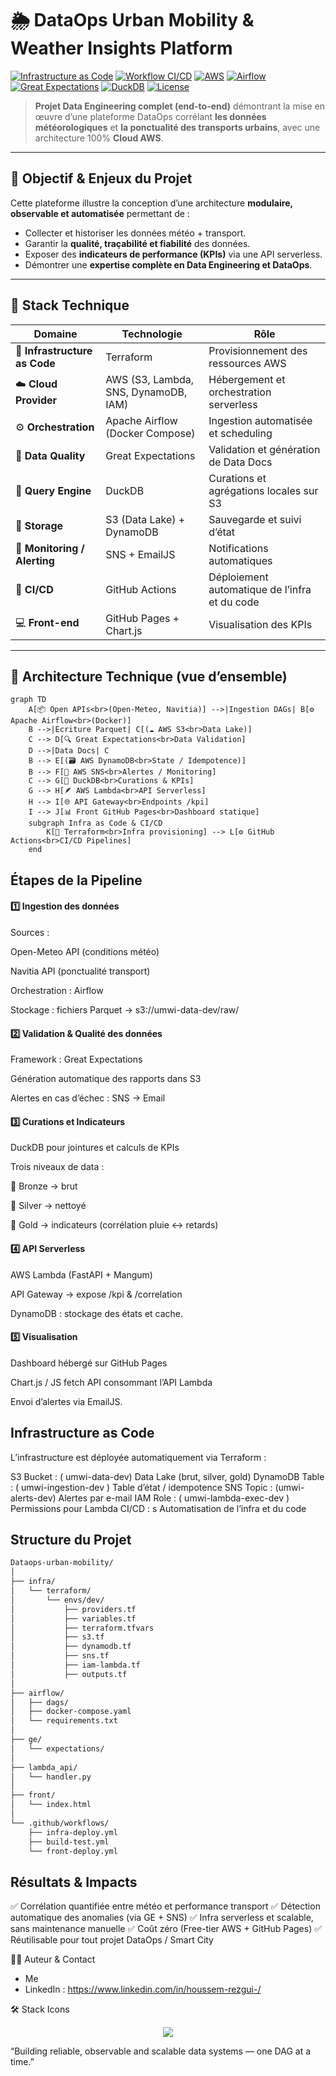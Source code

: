 # 🌦️ DataOps Urban Mobility & Weather Insights Platform

[![Infrastructure as Code](https://img.shields.io/badge/IaC-Terraform-623CE4?logo=terraform&logoColor=white)](https://www.terraform.io/)
[![Workflow CI/CD](https://img.shields.io/github/actions/workflow/status/YahyaELOUDOUNI/Dataops-urban-mobility/infra-deploy.yml?label=CI%2FCD&logo=githubactions&logoColor=white)](https://github.com/features/actions)
[![AWS](https://img.shields.io/badge/Cloud-AWS-orange?logo=amazon-aws&logoColor=white)](https://aws.amazon.com/)
[![Airflow](https://img.shields.io/badge/Orchestration-Apache%20Airflow-017CEE?logo=apacheairflow&logoColor=white)](https://airflow.apache.org/)
[![Great Expectations](https://img.shields.io/badge/Data%20Quality-Great%20Expectations-40B5A4?logo=github&logoColor=white)](https://greatexpectations.io/)
[![DuckDB](https://img.shields.io/badge/Query%20Engine-DuckDB-yellow?logo=duckdb&logoColor=white)](https://duckdb.org/)
[![License](https://img.shields.io/badge/License-MIT-green.svg)](https://opensource.org/licenses/MIT)

> **Projet Data Engineering complet (end-to-end)** démontrant la mise en œuvre d’une plateforme DataOps corrélant **les données météorologiques** et **la ponctualité des transports urbains**, avec une architecture 100% **Cloud AWS**.

---

## 🎯 Objectif & Enjeux du Projet

Cette plateforme illustre la conception d’une architecture **modulaire, observable et automatisée** permettant de :
- Collecter et historiser les données météo + transport.
- Garantir la **qualité, traçabilité et fiabilité** des données.
- Exposer des **indicateurs de performance (KPIs)** via une API serverless.
- Démontrer une **expertise complète en Data Engineering et DataOps**.

---

## 🧠 Stack Technique

| Domaine | Technologie | Rôle |
|----------|--------------|------|
| 🧩 **Infrastructure as Code** | Terraform | Provisionnement des ressources AWS |
| ☁️ **Cloud Provider** | AWS (S3, Lambda, SNS, DynamoDB, IAM) | Hébergement et orchestration serverless |
| ⚙️ **Orchestration** | Apache Airflow (Docker Compose) | Ingestion automatisée et scheduling |
| 🧪 **Data Quality** | Great Expectations | Validation et génération de Data Docs |
| 🦆 **Query Engine** | DuckDB | Curations et agrégations locales sur S3 |
| 🧱 **Storage** | S3 (Data Lake) + DynamoDB | Sauvegarde et suivi d’état |
| 🔔 **Monitoring / Alerting** | SNS + EmailJS | Notifications automatiques |
| 🧰 **CI/CD** | GitHub Actions | Déploiement automatique de l’infra et du code |
| 💻 **Front-end** | GitHub Pages + Chart.js | Visualisation des KPIs |

---

## 🧱 Architecture Technique (vue d’ensemble)

```mermaid
graph TD
    A[📦 Open APIs<br>(Open-Meteo, Navitia)] -->|Ingestion DAGs| B[⚙️ Apache Airflow<br>(Docker)]
    B -->|Ecriture Parquet| C[(☁️ AWS S3<br>Data Lake)]
    C --> D[🔍 Great Expectations<br>Data Validation]
    D -->|Data Docs| C
    B --> E[(🗃️ AWS DynamoDB<br>State / Idempotence)]
    B --> F[📢 AWS SNS<br>Alertes / Monitoring]
    C --> G[🦆 DuckDB<br>Curations & KPIs]
    G --> H[🪶 AWS Lambda<br>API Serverless]
    H --> I[🌐 API Gateway<br>Endpoints /kpi]
    I --> J[📊 Front GitHub Pages<br>Dashboard statique]
    subgraph Infra as Code & CI/CD
        K[🧩 Terraform<br>Infra provisioning] --> L[⚙️ GitHub Actions<br>CI/CD Pipelines]
    end
```

## Étapes de la Pipeline
#### 1️⃣ Ingestion des données

Sources :

Open-Meteo API (conditions météo)

Navitia API (ponctualité transport)

Orchestration : Airflow

Stockage : fichiers Parquet → s3://umwi-data-dev/raw/

#### 2️⃣ Validation & Qualité des données

Framework : Great Expectations

Génération automatique des rapports dans S3

Alertes en cas d’échec : SNS → Email

#### 3️⃣ Curations et Indicateurs

DuckDB pour jointures et calculs de KPIs

Trois niveaux de data :

🥉 Bronze → brut

🥈 Silver → nettoyé

🥇 Gold → indicateurs (corrélation pluie ↔ retards)

#### 4️⃣ API Serverless

AWS Lambda (FastAPI + Mangum)

API Gateway → expose /kpi & /correlation

DynamoDB : stockage des états et cache.

#### 5️⃣ Visualisation

Dashboard hébergé sur GitHub Pages

Chart.js / JS fetch API consommant l’API Lambda

Envoi d’alertes via EmailJS.

## Infrastructure as Code

L’infrastructure est déployée automatiquement via Terraform :

S3 Bucket : ( umwi-data-dev) Data Lake (brut, silver, gold)
DynamoDB Table : ( umwi-ingestion-dev )	Table d’état / idempotence
SNS Topic	: (umwi-alerts-dev)	Alertes par e-mail
IAM Role : 	( umwi-lambda-exec-dev )	Permissions pour Lambda
CI/CD	: s	Automatisation de l’infra et du code

## Structure du Projet

```bash
Dataops-urban-mobility/
│
├── infra/
│   └── terraform/
│       └── envs/dev/
│           ├── providers.tf
│           ├── variables.tf
│           ├── terraform.tfvars
│           ├── s3.tf
│           ├── dynamodb.tf
│           ├── sns.tf
│           ├── iam-lambda.tf
│           ├── outputs.tf
│
├── airflow/
│   ├── dags/
│   ├── docker-compose.yaml
│   └── requirements.txt
│
├── ge/
│   └── expectations/
│
├── lambda_api/
│   └── handler.py
│
├── front/
│   └── index.html
│
└── .github/workflows/
    ├── infra-deploy.yml
    ├── build-test.yml
    └── front-deploy.yml
```

## Résultats & Impacts

✅ Corrélation quantifiée entre météo et performance transport
✅ Détection automatique des anomalies (via GE + SNS)
✅ Infra serverless et scalable, sans maintenance manuelle
✅ Coût zéro (Free-tier AWS + GitHub Pages)
✅ Réutilisable pour tout projet DataOps / Smart City

🧑‍💻 Auteur & Contact

- Me
- LinkedIn :  https://www.linkedin.com/in/houssem-rezgui-/

🛠️ Stack Icons
<p align="center"> <img src="https://skillicons.dev/icons?i=python,aws,docker,terraform,githubactions,linux,fastapi,vscode" /> </p>

“Building reliable, observable and scalable data systems — one DAG at a time.”